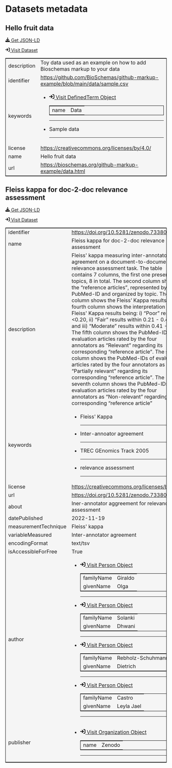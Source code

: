 # Datasets metadata

## Hello fruit data
<p><svg xmlns="http://www.w3.org/2000/svg" height="1em" viewBox="0 0 512 512"><!--! Font Awesome Free 6.4.0 by @fontawesome - https://fontawesome.com License - https://fontawesome.com/license (Commercial License) Copyright 2023 Fonticons, Inc. --><path d="M288 32c0-17.7-14.3-32-32-32s-32 14.3-32 32V274.7l-73.4-73.4c-12.5-12.5-32.8-12.5-45.3 0s-12.5 32.8 0 45.3l128 128c12.5 12.5 32.8 12.5 45.3 0l128-128c12.5-12.5 12.5-32.8 0-45.3s-32.8-12.5-45.3 0L288 274.7V32zM64 352c-35.3 0-64 28.7-64 64v32c0 35.3 28.7 64 64 64H448c35.3 0 64-28.7 64-64V416c0-35.3-28.7-64-64-64H346.5l-45.3 45.3c-25 25-65.5 25-90.5 0L165.5 352H64zm368 56a24 24 0 1 1 0 48 24 24 0 1 1 0-48z"/></svg><a href="https://github.com/honeyl3/zbmed-semtec.github.io/blob/main/metadata\datasets\sample.json" target="_blank"> Get JSON-LD</a></p>
<p><a href="https://github.com/BioSchemas/github-markup-example/blob/main/data/sample.csv" target="_blank"><svg xmlns="http://www.w3.org/2000/svg" height="1em" viewBox="0 0 512 512"><!--! Font Awesome Free 6.4.0 by @fontawesome - https://fontawesome.com License - https://fontawesome.com/license (Commercial License) Copyright 2023 Fonticons, Inc. --><path d="M352 96l64 0c17.7 0 32 14.3 32 32l0 256c0 17.7-14.3 32-32 32l-64 0c-17.7 0-32 14.3-32 32s14.3 32 32 32l64 0c53 0 96-43 96-96l0-256c0-53-43-96-96-96l-64 0c-17.7 0-32 14.3-32 32s14.3 32 32 32zm-9.4 182.6c12.5-12.5 12.5-32.8 0-45.3l-128-128c-12.5-12.5-32.8-12.5-45.3 0s-12.5 32.8 0 45.3L242.7 224 32 224c-17.7 0-32 14.3-32 32s14.3 32 32 32l210.7 0-73.4 73.4c-12.5 12.5-12.5 32.8 0 45.3s32.8 12.5 45.3 0l128-128z" style = "margin-bottom: 50px"/></svg> Visit Dataset</a></p><table style="background-color: #F5F5F5; width: 100%; text-align: left; border: 1px solid black;">
<tbody>
<tr>
<td>description</td>
<td>Toy data used as an example on how to add Bioschemas markup to your data</td>
</tr>
<tr>
<td>identifier</td>
<td><a href="https://github.com/BioSchemas/github-markup-example/blob/main/data/sample.csv" target="_blank">https://github.com/BioSchemas/github-markup-example/blob/main/data/sample.csv</a></td>
</tr>
<tr>
<td>keywords</td>
<td><ul>
<li><table style="background-color: #F5F5F5; width: 100%; text-align: left; border: 1px solid black; border-right: 1px solid black;">
<tbody>
<tr><a href="http://edamontology.org/data_0006" target="_blank"><svg xmlns="http://www.w3.org/2000/svg" height="1em" viewBox="0 0 512 512"><!--! Font Awesome Free 6.4.0 by @fontawesome - https://fontawesome.com License - https://fontawesome.com/license (Commercial License) Copyright 2023 Fonticons, Inc. --><path d="M352 96l64 0c17.7 0 32 14.3 32 32l0 256c0 17.7-14.3 32-32 32l-64 0c-17.7 0-32 14.3-32 32s14.3 32 32 32l64 0c53 0 96-43 96-96l0-256c0-53-43-96-96-96l-64 0c-17.7 0-32 14.3-32 32s14.3 32 32 32zm-9.4 182.6c12.5-12.5 12.5-32.8 0-45.3l-128-128c-12.5-12.5-32.8-12.5-45.3 0s-12.5 32.8 0 45.3L242.7 224 32 224c-17.7 0-32 14.3-32 32s14.3 32 32 32l210.7 0-73.4 73.4c-12.5 12.5-12.5 32.8 0 45.3s32.8 12.5 45.3 0l128-128z" style = "margin-bottom: 50px"/></svg> Visit DefinedTerm Object</a>
</tr>
<tr>
<td>name</td>
<td>Data</td>
</tr></tbody>
</table></li>
<hr></hr>
<li>Sample data</li>
<hr></hr></ul></td>
</tr>
<tr>
<td>license</td>
<td><a href="https://creativecommons.org/licenses/by/4.0/" target="_blank">https://creativecommons.org/licenses/by/4.0/</a></td>
</tr>
<tr>
<td>name</td>
<td>Hello fruit data</td>
</tr>
<tr>
<td>url</td>
<td><a href="https://bioschemas.org/github-markup-example/data.html" target="_blank">https://bioschemas.org/github-markup-example/data.html</a></td>
</tr>
</tbody>
</table>

<script type="application/ld+json">
{
    "@context": "https://schema.org",
    "@type": "Dataset",
    "@id": "https://github.com/BioSchemas/github-markup-example/blob/main/data/sample.csv",
    "http://purl.org/dc/terms/conformsTo": "https://bioschemas.org/profiles/Dataset/0.4-DRAFT",
    "description": "Toy data used as an example on how to add Bioschemas markup to your data",
    "identifier": "https://github.com/BioSchemas/github-markup-example/blob/main/data/sample.csv",
    "keywords": [
        {
            "@type": "DefinedTerm",
            "@id": "http://edamontology.org/data_0006",
            "name": "Data"
        },
        "Sample data"
    ],
    "license": "https://creativecommons.org/licenses/by/4.0/",
    "name": "Hello fruit data",
    "url": "https://bioschemas.org/github-markup-example/data.html"
}
</script>

## Fleiss kappa for doc-2-doc relevance assessment
<p><svg xmlns="http://www.w3.org/2000/svg" height="1em" viewBox="0 0 512 512"><!--! Font Awesome Free 6.4.0 by @fontawesome - https://fontawesome.com License - https://fontawesome.com/license (Commercial License) Copyright 2023 Fonticons, Inc. --><path d="M288 32c0-17.7-14.3-32-32-32s-32 14.3-32 32V274.7l-73.4-73.4c-12.5-12.5-32.8-12.5-45.3 0s-12.5 32.8 0 45.3l128 128c12.5 12.5 32.8 12.5 45.3 0l128-128c12.5-12.5 12.5-32.8 0-45.3s-32.8-12.5-45.3 0L288 274.7V32zM64 352c-35.3 0-64 28.7-64 64v32c0 35.3 28.7 64 64 64H448c35.3 0 64-28.7 64-64V416c0-35.3-28.7-64-64-64H346.5l-45.3 45.3c-25 25-65.5 25-90.5 0L165.5 352H64zm368 56a24 24 0 1 1 0 48 24 24 0 1 1 0-48z"/></svg><a href="https://github.com/honeyl3/zbmed-semtec.github.io/blob/main/metadata\datasets\trec-doc-2-doc-relevance-assessment.json" target="_blank"> Get JSON-LD</a></p>
<p><a href="https://doi.org/10.5281/zenodo.7338056" target="_blank"><svg xmlns="http://www.w3.org/2000/svg" height="1em" viewBox="0 0 512 512"><!--! Font Awesome Free 6.4.0 by @fontawesome - https://fontawesome.com License - https://fontawesome.com/license (Commercial License) Copyright 2023 Fonticons, Inc. --><path d="M352 96l64 0c17.7 0 32 14.3 32 32l0 256c0 17.7-14.3 32-32 32l-64 0c-17.7 0-32 14.3-32 32s14.3 32 32 32l64 0c53 0 96-43 96-96l0-256c0-53-43-96-96-96l-64 0c-17.7 0-32 14.3-32 32s14.3 32 32 32zm-9.4 182.6c12.5-12.5 12.5-32.8 0-45.3l-128-128c-12.5-12.5-32.8-12.5-45.3 0s-12.5 32.8 0 45.3L242.7 224 32 224c-17.7 0-32 14.3-32 32s14.3 32 32 32l210.7 0-73.4 73.4c-12.5 12.5-12.5 32.8 0 45.3s32.8 12.5 45.3 0l128-128z" style = "margin-bottom: 50px"/></svg> Visit Dataset</a></p><table style="background-color: #F5F5F5; width: 100%; text-align: left; border: 1px solid black;">
<tbody>
<tr>
<td>identifier</td>
<td><a href="https://doi.org/10.5281/zenodo.7338056" target="_blank">https://doi.org/10.5281/zenodo.7338056</a></td>
</tr>
<tr>
<td>name</td>
<td>Fleiss kappa for doc-2-doc relevance assessment</td>
</tr>
<tr>
<td>description</td>
<td>Fleiss' kappa measuring inter-annotator agreement on a document-to-document relevance assessment task. The table contains 7 columns, the first one presents the topics, 8 in total. The second column shows the “reference articles”, represented by their PubMed-ID and organized by topic. The third column shows the Fleiss’ Kappa results. The fourth column shows the interpretation of the Fleiss' Kappa results being: i) “Poor” results <0.20, ii) “Fair” results within 0.21 - 0.40, and iii) “Moderate” results within 0.41 - 0.60. The fifth column shows the PubMed-IDs of evaluation articles rated by the four annotators as “Relevant” regarding its corresponding “reference article”. The sixth column shows the PubMed-IDs of evaluation articles rated by the four annotators as “Partially relevant” regarding its corresponding “reference article”. The seventh column shows the PubMed-IDs of evaluation articles rated by the four annotators as “Non-relevant” regarding its corresponding “reference article”</td>
</tr>
<tr>
<td>keywords</td>
<td><ul>
<li>Fleiss' Kappa</li>
<hr></hr>
<li>Inter-annoator agreement</li>
<hr></hr>
<li>TREC GEnomics Track 2005</li>
<hr></hr>
<li>relevance assessment</li>
<hr></hr></ul></td>
</tr>
<tr>
<td>license</td>
<td><a href="https://creativecommons.org/licenses/by/4.0/" target="_blank">https://creativecommons.org/licenses/by/4.0/</a></td>
</tr>
<tr>
<td>url</td>
<td><a href="https://doi.org/10.5281/zenodo.7338056" target="_blank">https://doi.org/10.5281/zenodo.7338056</a></td>
</tr>
<tr>
<td>about</td>
<td>Iner-annotator aggreement for relevance assessment</td>
</tr>
<tr>
<td>datePublished</td>
<td>2022-11-19</td>
</tr>
<tr>
<td>measurementTechnique</td>
<td>Fleiss' kappa</td>
</tr>
<tr>
<td>variableMeasured</td>
<td>Inter-annotator agreement</td>
</tr>
<tr>
<td>encodingFormat</td>
<td>text/tsv</td>
</tr>
<tr>
<td>isAccessibleForFree</td>
<td>True</td>
</tr>
<tr>
<td>author</td>
<td><ul>
<li><table style="background-color: #F5F5F5; width: 100%; text-align: left; border: 1px solid black; border-right: 1px solid black;">
<tbody>
<tr><a href="https://orcid.org/0000-0003-2978-8922" target="_blank"><svg xmlns="http://www.w3.org/2000/svg" height="1em" viewBox="0 0 512 512"><!--! Font Awesome Free 6.4.0 by @fontawesome - https://fontawesome.com License - https://fontawesome.com/license (Commercial License) Copyright 2023 Fonticons, Inc. --><path d="M352 96l64 0c17.7 0 32 14.3 32 32l0 256c0 17.7-14.3 32-32 32l-64 0c-17.7 0-32 14.3-32 32s14.3 32 32 32l64 0c53 0 96-43 96-96l0-256c0-53-43-96-96-96l-64 0c-17.7 0-32 14.3-32 32s14.3 32 32 32zm-9.4 182.6c12.5-12.5 12.5-32.8 0-45.3l-128-128c-12.5-12.5-32.8-12.5-45.3 0s-12.5 32.8 0 45.3L242.7 224 32 224c-17.7 0-32 14.3-32 32s14.3 32 32 32l210.7 0-73.4 73.4c-12.5 12.5-12.5 32.8 0 45.3s32.8 12.5 45.3 0l128-128z" style = "margin-bottom: 50px"/></svg> Visit Person Object</a>
</tr>
<tr>
<td>familyName</td>
<td>Giraldo</td>
</tr>
<tr>
<td>givenName</td>
<td>Olga</td>
</tr></tbody>
</table></li>
<hr></hr>
<li><table style="background-color: #F5F5F5; width: 100%; text-align: left; border: 1px solid black; border-right: 1px solid black;">
<tbody>
<tr><a href="https://orcid.org/0009-0004-1529-0095" target="_blank"><svg xmlns="http://www.w3.org/2000/svg" height="1em" viewBox="0 0 512 512"><!--! Font Awesome Free 6.4.0 by @fontawesome - https://fontawesome.com License - https://fontawesome.com/license (Commercial License) Copyright 2023 Fonticons, Inc. --><path d="M352 96l64 0c17.7 0 32 14.3 32 32l0 256c0 17.7-14.3 32-32 32l-64 0c-17.7 0-32 14.3-32 32s14.3 32 32 32l64 0c53 0 96-43 96-96l0-256c0-53-43-96-96-96l-64 0c-17.7 0-32 14.3-32 32s14.3 32 32 32zm-9.4 182.6c12.5-12.5 12.5-32.8 0-45.3l-128-128c-12.5-12.5-32.8-12.5-45.3 0s-12.5 32.8 0 45.3L242.7 224 32 224c-17.7 0-32 14.3-32 32s14.3 32 32 32l210.7 0-73.4 73.4c-12.5 12.5-12.5 32.8 0 45.3s32.8 12.5 45.3 0l128-128z" style = "margin-bottom: 50px"/></svg> Visit Person Object</a>
</tr>
<tr>
<td>familyName</td>
<td>Solanki</td>
</tr>
<tr>
<td>givenName</td>
<td>Dhwani</td>
</tr></tbody>
</table></li>
<hr></hr>
<li><table style="background-color: #F5F5F5; width: 100%; text-align: left; border: 1px solid black; border-right: 1px solid black;">
<tbody>
<tr><a href="https://orcid.org/0000-0002-1018-0370" target="_blank"><svg xmlns="http://www.w3.org/2000/svg" height="1em" viewBox="0 0 512 512"><!--! Font Awesome Free 6.4.0 by @fontawesome - https://fontawesome.com License - https://fontawesome.com/license (Commercial License) Copyright 2023 Fonticons, Inc. --><path d="M352 96l64 0c17.7 0 32 14.3 32 32l0 256c0 17.7-14.3 32-32 32l-64 0c-17.7 0-32 14.3-32 32s14.3 32 32 32l64 0c53 0 96-43 96-96l0-256c0-53-43-96-96-96l-64 0c-17.7 0-32 14.3-32 32s14.3 32 32 32zm-9.4 182.6c12.5-12.5 12.5-32.8 0-45.3l-128-128c-12.5-12.5-32.8-12.5-45.3 0s-12.5 32.8 0 45.3L242.7 224 32 224c-17.7 0-32 14.3-32 32s14.3 32 32 32l210.7 0-73.4 73.4c-12.5 12.5-12.5 32.8 0 45.3s32.8 12.5 45.3 0l128-128z" style = "margin-bottom: 50px"/></svg> Visit Person Object</a>
</tr>
<tr>
<td>familyName</td>
<td>Rebholz-Schuhmann</td>
</tr>
<tr>
<td>givenName</td>
<td>Dietrich</td>
</tr></tbody>
</table></li>
<hr></hr>
<li><table style="background-color: #F5F5F5; width: 100%; text-align: left; border: 1px solid black; border-right: 1px solid black;">
<tbody>
<tr><a href="https://orcid.org/0000-0003-3986-0510" target="_blank"><svg xmlns="http://www.w3.org/2000/svg" height="1em" viewBox="0 0 512 512"><!--! Font Awesome Free 6.4.0 by @fontawesome - https://fontawesome.com License - https://fontawesome.com/license (Commercial License) Copyright 2023 Fonticons, Inc. --><path d="M352 96l64 0c17.7 0 32 14.3 32 32l0 256c0 17.7-14.3 32-32 32l-64 0c-17.7 0-32 14.3-32 32s14.3 32 32 32l64 0c53 0 96-43 96-96l0-256c0-53-43-96-96-96l-64 0c-17.7 0-32 14.3-32 32s14.3 32 32 32zm-9.4 182.6c12.5-12.5 12.5-32.8 0-45.3l-128-128c-12.5-12.5-32.8-12.5-45.3 0s-12.5 32.8 0 45.3L242.7 224 32 224c-17.7 0-32 14.3-32 32s14.3 32 32 32l210.7 0-73.4 73.4c-12.5 12.5-12.5 32.8 0 45.3s32.8 12.5 45.3 0l128-128z" style = "margin-bottom: 50px"/></svg> Visit Person Object</a>
</tr>
<tr>
<td>familyName</td>
<td>Castro</td>
</tr>
<tr>
<td>givenName</td>
<td>Leyla Jael</td>
</tr></tbody>
</table></li>
<hr></hr></ul></td>
</tr>
<tr>
<td>publisher</td>
<td><ul>
<li><table style="background-color: #F5F5F5; width: 100%; text-align: left; border: 1px solid black; border-right: 1px solid black;">
<tbody>
<tr><a href="https://zenodo.org/" target="_blank"><svg xmlns="http://www.w3.org/2000/svg" height="1em" viewBox="0 0 512 512"><!--! Font Awesome Free 6.4.0 by @fontawesome - https://fontawesome.com License - https://fontawesome.com/license (Commercial License) Copyright 2023 Fonticons, Inc. --><path d="M352 96l64 0c17.7 0 32 14.3 32 32l0 256c0 17.7-14.3 32-32 32l-64 0c-17.7 0-32 14.3-32 32s14.3 32 32 32l64 0c53 0 96-43 96-96l0-256c0-53-43-96-96-96l-64 0c-17.7 0-32 14.3-32 32s14.3 32 32 32zm-9.4 182.6c12.5-12.5 12.5-32.8 0-45.3l-128-128c-12.5-12.5-32.8-12.5-45.3 0s-12.5 32.8 0 45.3L242.7 224 32 224c-17.7 0-32 14.3-32 32s14.3 32 32 32l210.7 0-73.4 73.4c-12.5 12.5-12.5 32.8 0 45.3s32.8 12.5 45.3 0l128-128z" style = "margin-bottom: 50px"/></svg> Visit Organization Object</a>
</tr>
<tr>
<td>name</td>
<td>Zenodo</td>
</tr></tbody>
</table></li>
<hr></hr></ul></td>
</tr>
</tbody>
</table>

<script type="application/ld+json">
{
    "@context": "https://schema.org",
    "@type": "Dataset",
    "@id": "https://doi.org/10.5281/zenodo.7338056",
    "http://purl.org/dc/terms/conformsTo": "https://bioschemas.org/profiles/Dataset/1.1-DRAFT",
    "identifier": "https://doi.org/10.5281/zenodo.7338056",
    "name": "Fleiss kappa for doc-2-doc relevance assessment",
    "description": "Fleiss' kappa measuring inter-annotator agreement on a document-to-document relevance assessment task. The table contains 7 columns, the first one presents the topics, 8 in total. The second column shows the \u201creference articles\u201d, represented by their PubMed-ID and organized by topic. The third column shows the Fleiss\u2019 Kappa results. The fourth column shows the interpretation of the Fleiss' Kappa results being: i) \u201cPoor\u201d results <0.20, ii) \u201cFair\u201d results within 0.21 - 0.40, and iii) \u201cModerate\u201d results within 0.41 - 0.60. The fifth column shows the PubMed-IDs of evaluation articles rated by the four annotators as \u201cRelevant\u201d regarding its corresponding \u201creference article\u201d. The sixth column shows the PubMed-IDs of evaluation articles rated by the four annotators as \u201cPartially relevant\u201d regarding its corresponding \u201creference article\u201d. The seventh column shows the PubMed-IDs of evaluation articles rated by the four annotators as \u201cNon-relevant\u201d regarding its corresponding \u201creference article\u201d",
    "keywords": [
        "Fleiss' Kappa",
        "Inter-annoator agreement",
        "TREC GEnomics Track 2005",
        "relevance assessment"
    ],
    "license": "https://creativecommons.org/licenses/by/4.0/",
    "url": "https://doi.org/10.5281/zenodo.7338056",
    "about": "Iner-annotator aggreement for relevance assessment",
    "datePublished": "2022-11-19",
    "measurementTechnique": "Fleiss' kappa",
    "variableMeasured": "Inter-annotator agreement",
    "encodingFormat": "text/tsv",
    "isAccessibleForFree": true,
    "author": [
        {
            "@type": "Person",
            "@id": "https://orcid.org/0000-0003-2978-8922",
            "familyName": "Giraldo",
            "givenName": "Olga"
        },
        {
            "@type": "Person",
            "@id": "https://orcid.org/0009-0004-1529-0095",
            "familyName": "Solanki",
            "givenName": "Dhwani"
        },
        {
            "@type": "Person",
            "@id": "https://orcid.org/0000-0002-1018-0370",
            "familyName": "Rebholz-Schuhmann",
            "givenName": "Dietrich"
        },
        {
            "@type": "Person",
            "@id": "https://orcid.org/0000-0003-3986-0510",
            "familyName": "Castro",
            "givenName": "Leyla Jael"
        }
    ],
    "publisher": {
        "@type": "Organization",
        "@id": "https://zenodo.org/",
        "name": "Zenodo"
    }
}
</script>

